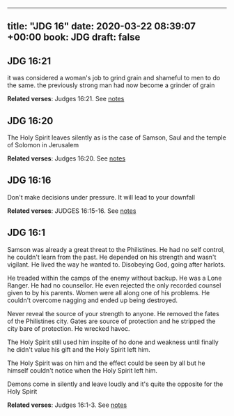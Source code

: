 
---
title: "JDG 16"
date: 2020-03-22 08:39:07 +00:00
book: JDG
draft: false
---

## JDG 16:21

it was considered a woman's job to grind grain and shameful to men to do the same. the previously strong man had now become a grinder of grain

**Related verses**: Judges 16:21. See [notes](https://my.bible.com/notes/3390762154067747093)


## JDG 16:20

The Holy Spirit leaves silently as is the case of Samson, Saul and the temple of Solomon in Jerusalem

**Related verses**: Judges 16:20. See [notes](https://my.bible.com/notes/3390131607838647052)


## JDG 16:16

Don't make decisions under pressure. It will lead to your downfall

**Related verses**: JUDGES 16:15-16. See [notes](https://my.bible.com/notes/2600435709056377026)


## JDG 16:1

Samson was already a great threat to the Philistines. He had no self control, he couldn't learn from the past. He depended on his strength and wasn't vigilant. He lived the way he wanted to. Disobeying God, going after harlots.

He treaded within the camps of the enemy without backup. He was a Lone Ranger. He had no counsellor. He even rejected the only recorded counsel given to by his parents. Women were all along one of his problems. He couldn't overcome nagging and ended up being destroyed. 

Never reveal the source of your strength to anyone. He removed the fates of the Philistines city. Gates are source of protection and he stripped the city bare of protection. He wrecked havoc.

The Holy Spirit still used him inspite of ho done and weakness until finally he didn't value his gift and the Holy Spirit left him.

The Holy Spirit was on him and the effect could be seen by all but he himself couldn't notice when the Holy Spirit left him.

Demons come in silently and leave loudly and it's quite the opposite for the Holy Spirit

**Related verses**: Judges 16:1-3. See [notes](https://my.bible.com/notes/2600431029429461172)

